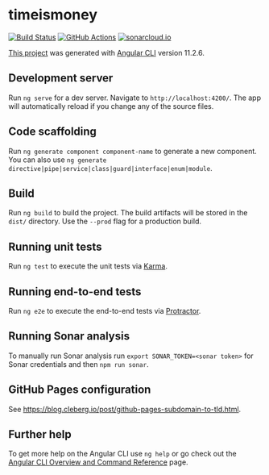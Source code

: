 # timeismoney

[![Build Status](https://travis-ci.com/wiiitek/timeismoney.svg?token=MixhpWLDx9HxCRt8iPHD&branch=main)](https://travis-ci.com/wiiitek/timeismoney)
[![GitHub Actions](https://github.com/wiiitek/timeismoney/actions/workflows/build.yml/badge.svg)](https://github.com/wiiitek/timeismoney/actions/workflows/build.yml)
[![sonarcloud.io](https://sonarcloud.io/api/project_badges/measure?project=wiiitek_timeismoney&metric=alert_status)](https://sonarcloud.io/dashboard?id=wiiitek_timeismoney)

[This project](https://timeismoney.dev/) was generated with [Angular CLI](https://github.com/angular/angular-cli) version 11.2.6.

## Development server

Run `ng serve` for a dev server. Navigate to `http://localhost:4200/`. The app will automatically reload if you change any of the source files.

## Code scaffolding

Run `ng generate component component-name` to generate a new component. You can also use `ng generate directive|pipe|service|class|guard|interface|enum|module`.

## Build

Run `ng build` to build the project. The build artifacts will be stored in the `dist/` directory. Use the `--prod` flag for a production build.

## Running unit tests

Run `ng test` to execute the unit tests via [Karma](https://karma-runner.github.io).

## Running end-to-end tests

Run `ng e2e` to execute the end-to-end tests via [Protractor](http://www.protractortest.org/).

## Running Sonar analysis

To manually run Sonar analysis run `export SONAR_TOKEN=<sonar token>` for Sonar credentials and then `npm run sonar`.

## GitHub Pages configuration

See https://blog.cleberg.io/post/github-pages-subdomain-to-tld.html.

## Further help

To get more help on the Angular CLI use `ng help` or go check out the [Angular CLI Overview and Command Reference](https://angular.io/cli) page.

